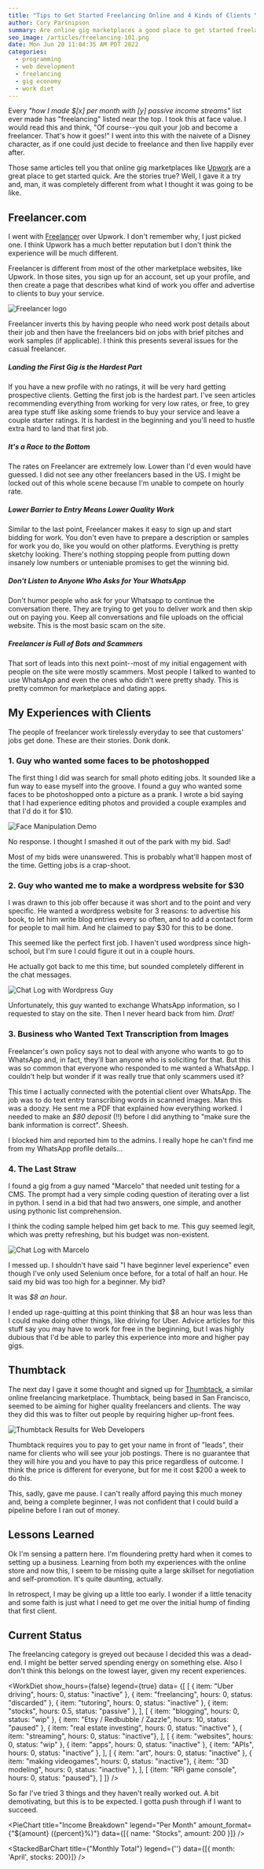 ```yaml
---
title: "Tips to Get Started Freelancing Online and 4 Kinds of Clients You'll Meet"
author: Cory Parsnipson
summary: Are online gig marketplaces a good place to get started freelancing? I give it a try and signed up for accounts on Freelancer.com and Thumbtack. I put together a list of tips for people new to Freelancer and a list of 4 different types of clients you may come across. Freelancing is a tough business.
seo_image: /articles/freelancing-101.png
date: Mon Jun 20 11:04:35 AM PDT 2022
categories:
  - programming
  - web development
  - freelancing
  - gig economy
  - work diet
---
```


<script>
  import WorkDiet from '$lib/components/charts/WorkDiet.svelte';
  import PieChart from '$lib/components/charts/PieChart.svelte';
  import StackedBarChart from '$lib/components/charts/StackedBarChart.svelte';
</script>

Every *"how I made $[x] per month with [y] passive income streams"* list ever made has "freelancing" listed near the top. I took this at face value. I would read this and think, "Of course--you quit your job and become a freelancer. That's how it goes!" I went into this with the naivete of a Disney character, as if one could just decide to freelance and then live happily ever after.

Those same articles tell you that online gig marketplaces like [Upwork](https://www.upwork.com) are a great place to get started quick. Are the stories true? Well, I gave it a try and, man, it was completely different from what I thought it was going to be like.

## Freelancer.com

I went with [Freelancer](https://www.freelancer.com) over Upwork. I don't remember why, I just picked one. I think Upwork has a much better reputation but I don't think the experience will be much different.

Freelancer is different from most of the other marketplace websites, like Upwork. In those sites, you sign up for an account, set up your profile, and then create a page that describes what kind of work you offer and advertise to clients to buy your service.

![Freelancer logo](/articles/freelancer-logo.webp)

Freelancer inverts this by having people who need work post details about their job and then have the freelancers bid on jobs with brief pitches and work samples (if applicable). I think this presents several issues for the casual freelancer.

##### Landing the First Gig is the Hardest Part

If you have a new profile with no ratings, it will be very hard getting prospective clients. Getting the first job is the hardest part. I've seen articles recommending everything from working for very low rates, or free, to grey area type stuff like asking some friends to buy your service and leave a couple starter ratings. It is hardest in the beginning and you'll need to hustle extra hard to land that first job.

##### It's a Race to the Bottom

The rates on Freelancer are extremely low. Lower than I'd even would have guessed. I did not see any other freelancers based in the US. I might be locked out of this whole scene because I'm unable to compete on hourly rate.

##### Lower Barrier to Entry Means Lower Quality Work

Similar to the last point, Freelancer makes it easy to sign up and start bidding for work. You don't even have to prepare a description or samples for work you do, like you would on other platforms. Everything is pretty sketchy looking. There's nothing stopping people from putting down insanely low numbers or unteniable promises to get the winning bid.

##### Don't Listen to Anyone Who Asks for Your WhatsApp

Don't humor people who ask for your Whatsapp to continue the conversation there. They are trying to get you to deliver work and then skip out on paying you. Keep all conversations and file uploads on the official website. This is the most basic scam on the site.

##### Freelancer is Full of Bots and Scammers

That sort of leads into this next point--most of my initial engagement with people on the site were mostly scammers. Most people I talked to wanted to use WhatsApp and even the ones who didn't were pretty shady. This is pretty common for marketplace and dating apps.

## My Experiences with Clients

The people of freelancer work tirelessly everyday to see that customers' jobs get done. These are their stories. Donk donk.

### 1. Guy who wanted some faces to be photoshopped

The first thing I did was search for small photo editing jobs. It sounded like a fun way to ease myself into the groove. I found a guy who wanted some faces to be photoshopped onto a picture as a prank. I wrote a bid saying that I had experience editing photos and provided a couple examples and that I'd do it for $10.

![Face Manipulation Demo](/articles/face-edit.jpg "I replaced the faces and color-matched in this photo.")

No response. I thought I smashed it out of the park with my bid. Sad!

Most of my bids were unanswered. This is probably what'll happen most of the time. Getting jobs is a crap-shoot.

### 2. Guy who wanted me to make a wordpress website for $30

I was drawn to this job offer because it was short and to the point and very specific. He wanted a wordpress website for 3 reasons: to advertise his book, to let him write blog entries every so often, and to add a contact form for people to mail him. And he claimed to pay $30 for this to be done.

This seemed like the perfect first job. I haven't used wordpress since high-school, but I'm sure I could figure it out in a couple hours.

He actually got back to me this time, but sounded completely different in the chat messages.

![Chat Log with Wordpress Guy](/articles/freelancer-wordpress-guy.png "Three question marks made him sound like a crazy old person")

Unfortunately, this guy wanted to exchange WhatsApp information, so I requested to stay on the site. Then I never heard back from him. *Drat!*

### 3. Business who Wanted Text Transcription from Images

Freelancer's own policy says not to deal with anyone who wants to go to WhatsApp and, in fact, they'll ban anyone who is soliciting for that. But this was so common that everyone who responded to me wanted a WhatsApp. I couldn't help but wonder if it was really true that only scammers used it?

This time I actually connected with the potential client over WhatsApp. The job was to do text entry transcribing words in scanned images. Man this was a doozy. He sent me a PDF that explained how everything worked. I needed to make an *$80 deposit* (!!) before I did anything to "make sure the bank information is correct". Sheesh.

I blocked him and reported him to the admins. I really hope he can't find me from my WhatsApp profile details...

### 4. The Last Straw

I found a gig from a guy named "Marcelo" that needed unit testing for a CMS. The prompt had a very simple coding question of iterating over a list in python. I send in a bid that had two answers, one simple, and another using pythonic list comprehension.

I think the coding sample helped him get back to me. This guy seemed legit, which was pretty refreshing, but his budget was non-existent.

![Chat Log with Marcelo](/articles/freelancer-marcelo.png)

I messed up. I shouldn't have said "I have beginner level experience" even though I've only used Selenium once before, for a total of half an hour. He said my bid was too high for a beginner. My bid?

It was *$8 an hour*.

I ended up rage-quitting at this point thinking that $8 an hour was less than I could make doing other things, like driving for Uber. Advice articles for this stuff say you may have to work for free in the beginning, but I was highly dubious that I'd be able to parley this experience into more and higher pay gigs.

## Thumbtack

The next day I gave it some thought and signed up for [Thumbtack](https://www.thumbtack.com), a similar online freelancing marketplace. Thumbtack, being based in San Francisco, seemed to be aiming for higher quality freelancers and clients. The way they did this was to filter out people by requiring higher up-front fees.

![Thumbtack Results for Web Developers](/articles/thumbtack.png "Everything seems less shady")

Thumbtack requires you to pay to get your name in front of "leads", their name for clients who will see your job postings. There is no guarantee that they will hire you and you have to pay this price regardless of outcome. I think the price is different for everyone, but for me it cost $200 a week to do this.

This, sadly, gave me pause. I can't really afford paying this much money and, being a complete beginner, I was not confident that I could build a pipeline before I ran out of money.

## Lessons Learned

Ok I'm sensing a pattern here. I'm floundering pretty hard when it comes to setting up a business. Learning from both my experiences with the online store and now this, I seem to be missing quite a large skillset for negotiation and self-promotion. It's quite daunting, actually.

In retrospect, I may be giving up a little too early. I wonder if a little tenacity and some faith is just what I need to get me over the initial hump of finding that first client.

## Current Status

The freelancing category is greyed out because I decided this was a dead-end. I might be better served spending energy on something else. Also I don't think this belongs on the lowest layer, given my recent experiences.

<WorkDiet show_hours={false} legend={true} data=
  {[
    [
      { item: "Uber driving", hours: 0, status: "inactive" },
      { item: "freelancing", hours: 0, status: "discarded" },
      { item: "tutoring", hours: 0, status: "inactive" },
      { item: "stocks", hours: 0.5, status: "passive" },
    ],
    [
      { item: "blogging", hours: 0, status: "wip" },
      { item: "Etsy / Redbubble / Zazzle", hours: 10, status: "paused" },
      { item: "real estate investing", hours: 0, status: "inactive" },
      { item: "streaming", hours: 0, status: "inactive"},
    ],
    [
      { item: "websites", hours: 0, status: "wip" },
      { item: "apps", hours: 0, status: "inactive" },
      { item: "APIs", hours: 0, status: "inactive" },
    ],
    [
      { item: "art", hours: 0, status: "inactive" },
      { item: "making videogames", hours: 0, status: "inactive"},
      { item: "3D modeling", hours: 0, status: "inactive" },
    ],
    [
      {item: "RPi game console", hours: 0, status: "paused"},
    ]
  ]} />

So far I've tried 3 things and they haven't really worked out. A bit demotivating, but this is to be expected. I gotta push through if I want to succeed.

<PieChart title="Income Breakdown" legend="Per Month" amount_format={"${amount} ({percent}%)"} data={[{ name: "Stocks", amount: 200 }]} />

<StackedBarChart title={"Monthly Total"} legend={''} data={[{ month: 'April', stocks: 200}]} />

